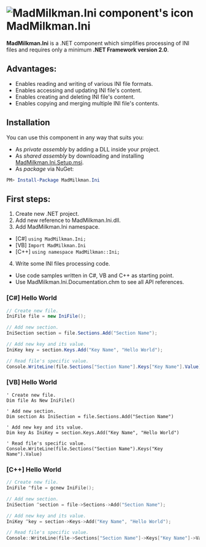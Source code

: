 # ![MadMilkman.Ini component's icon](../master/MadMilkman.Ini/Properties/MadMilkman.Ini.png) MadMilkman.Ini
**MadMilkman.Ini** is a .NET component which simplifies processing of INI files and requires only a minimum **.NET Framework version 2.0**.

## Advantages:
* Enables reading and writing of various INI file formats.
* Enables accessing and updating INI file's content.
* Enables creating and deleting INI file's content.
* Enables copying and merging multiple INI file's contents.

## Installation
You can use this component in any way that suits you:
* As _private assembly_ by adding a DLL inside your project.
* As _shared assembly_ by downloading and installing [MadMilkman.Ini.Setup.msi](../master/MadMilkman.Ini.Setup.msi).
* As _package_ via NuGet:
```powershell
PM> Install-Package MadMilkman.Ini
```

## First steps:
1. Create new .NET project.
2. Add new reference to MadMilkman.Ini.dll.
3. Add MadMilkman.Ini namespace.
  * [C#]  `using MadMilkman.Ini;`
  * [VB]  `Import MadMilkman.Ini`
  * [C++] `using namespace MadMilkman::Ini;`
4. Write some INI files processing code.
  * Use code samples written in C#, VB and C++ as starting point.
  * Use MadMilkman.Ini.Documentation.chm to see all API references.

### [C#] Hello World
```csharp
// Create new file.
IniFile file = new IniFile();

// Add new section.
IniSection section = file.Sections.Add("Section Name");

// Add new key and its value.
IniKey key = section.Keys.Add("Key Name", "Hello World");

// Read file's specific value.
Console.WriteLine(file.Sections["Section Name"].Keys["Key Name"].Value);
```

### [VB] Hello World
```vb.net
' Create new file.
Dim file As New IniFile()

' Add new section.
Dim section As IniSection = file.Sections.Add("Section Name")

' Add new key and its value.
Dim key As IniKey = section.Keys.Add("Key Name", "Hello World")

' Read file's specific value.
Console.WriteLine(file.Sections("Section Name").Keys("Key Name").Value)
```

### [C++] Hello World
```cpp
// Create new file.
IniFile ^file = gcnew IniFile();

// Add new section.
IniSection ^section = file->Sections->Add("Section Name");

// Add new key and its value.
IniKey ^key = section->Keys->Add("Key Name", "Hello World");

// Read file's specific value.
Console::WriteLine(file->Sections["Section Name"]->Keys["Key Name"]->Value);
```
